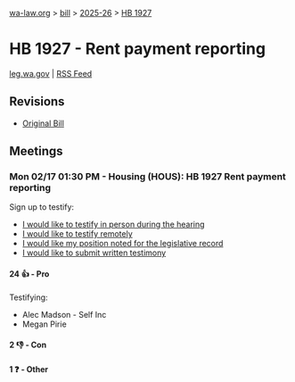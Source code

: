[wa-law.org](/) > [bill](/bill/) > [2025-26](/bill/2025-26/) > [HB 1927](/bill/2025-26/hb/1927/)

# HB 1927 - Rent payment reporting
[leg.wa.gov](https://app.leg.wa.gov/billsummary?BillNumber=1927&Year=2025&Initiative=false) | [RSS Feed](./rss.xml)

## Revisions
* [Original Bill](1/)

## Meetings
### Mon 02/17 01:30 PM - Housing (HOUS): HB 1927 Rent payment reporting
Sign up to testify:
* [I would like to testify in person during the hearing](https://app.leg.wa.gov/csi/Testifier/Add?chamber=House&mId=32835&aId=164045&caId=25953&tId=1)
* [I would like to testify remotely](https://app.leg.wa.gov/csi/Testifier/Add?chamber=House&mId=32835&aId=164045&caId=25953&tId=2)
* [I would like my position noted for the legislative record](https://app.leg.wa.gov/csi/Testifier/Add?chamber=House&mId=32835&aId=164045&caId=25953&tId=3)
* [I would like to submit written testimony](https://app.leg.wa.gov/csi/Testifier/Add?chamber=House&mId=32835&aId=164045&caId=25953&tId=4)

#### 24 👍 - Pro
Testifying:
* Alec Madson - Self Inc
* Megan Pirie

#### 2 👎 - Con

#### 1 ❓ - Other
